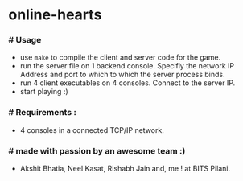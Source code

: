 # online-hearts

### # Usage
- use `make` to compile the client and server code for the game. 
- run the server file on 1 backend console. Specifiy the network IP Address and port to which to which the server process binds.
- run 4 client executables on 4 consoles. Connect to the server IP.
- start playing :)

### # Requirements : 
- 4 consoles in a connected TCP/IP network.

### # made with passion by an awesome team :)
- Akshit Bhatia, Neel Kasat, Rishabh Jain and, me ! at BITS Pilani.
